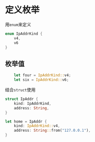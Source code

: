 # 定义枚举

用`enum`来定义

```rs
enum IpAddrKind {
    v4,
    v6
}
```

## 枚举值

```rs
    let four = IpAddrKind::v4;
    let six = IpAddrKind::v6;
```

结合`struct`使用

```rs
struct IpAddr {
    kind: IpAddrKind,
    address: String,
}

let home = IpAddr {
    kind: IpAddrKind::v4,
    address: String::from("127.0.0.1"),
}
```